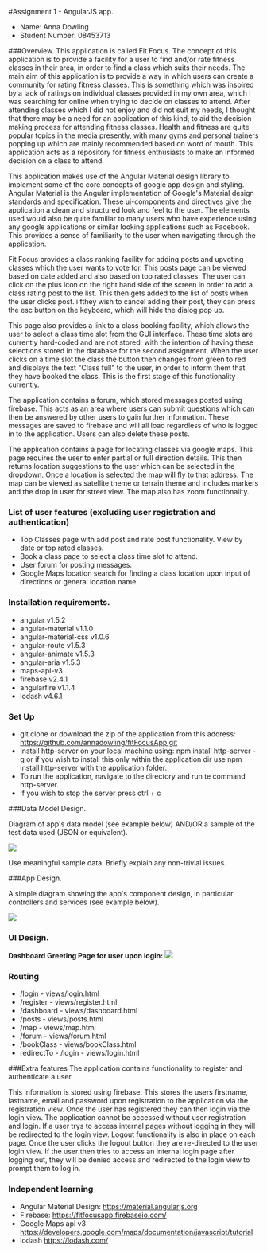 #Assignment 1 - AngularJS app.

+ Name: Anna Dowling
+ Student Number: 08453713

###Overview.
This application is called Fit Focus. The concept of this application is to provide a facility for a user to find and/or rate fitness classes in their area,
in order to find a class which suits their needs.
The main aim of this application is to provide a way in which users can create a community for rating fitness classes. This is something which was inspired by
a lack of ratings on individual classes provided in my own area, which I was searching for online when trying to decide on classes to attend.
After attending classes which I did not enjoy and did not suit my needs, I thought that there may be a need for an application of this kind, to aid the decision making process for 
attending fitness classes. Health and fitness are quite popular topics in the media presently, with many gyms and personal trainers popping up which are mainly recommended based on word of mouth.
This application acts as a repository for fitness enthusiasts to make an informed decision on a class to attend.

This application makes use of the Angular Material design library to implement some of the core concepts of google app design and styling. Angular Material is the Angular implementation of 
Google's Material design standards and specification. These ui-components and directives give the application a clean and structured look and feel to the user.
The elements used would also be quite familiar to many users who have experience using any google applications or similar looking applications such as Facebook.
This provides a sense of familiarity to the user when navigating through the application.

Fit Focus provides a class ranking facility for adding posts and upvoting classes which the user wants to vote for.
This posts page can be viewed based on date added and also based on top rated classes. The user can click on the plus icon on the right hand side of the screen in order to add a class rating post
to the list. This then gets added to the list of posts when the user clicks post. i fthey wish to cancel adding their post, they can press the esc button on the keyboard, which will hide the dialog pop up.

This page also provides a link to a class booking facility, which allows the user to select a class time slot from the GUI interface. These time slots are currently hard-coded and are not stored,
with the intention of having these selections stored in the database for the second assignment. When the user clicks on a time slot the class the button then changes from green to red and displays
the text "Class full" to the user, in order to inform them that they have booked the class. This is the first stage of this functionality currently.

The application contains a forum, which stored messages posted using firebase. This acts as an area where users can submit questions which can then be answered by other users to gain further information.
These messages are saved to firebase and will all load regardless of who is logged in to the application. Users can also delete these posts.

The application contains a page for locating classes via google maps. This page requires the user to enter partial or full direction details.
This then returns location suggestions to the user which can be selected in the dropdown. 
Once a location is selected the map will fly to that address. The map can be viewed as satellite theme or terrain theme and includes markers and the drop in user for street view.
The map also has zoom functionality.

### List of user features (excluding user registration and authentication)
 
 + Top Classes page with add post and rate post functionality. View by date or top rated classes.
 + Book a class page to select a class time slot to attend.
 + User forum for posting messages.
 + Google Maps location search for finding a class location upon input of directions or general location name.

### Installation requirements.
+ angular v1.5.2
+ angular-material v1.1.0
+ angular-material-css v1.0.6
+ angular-route v1.5.3
+ angular-animate v1.5.3
+ angular-aria v1.5.3
+ maps-api-v3
+ firebase v2.4.1
+ angularfire v1.1.4
+ lodash v4.6.1


### Set Up
+ git clone or download the zip of the application from this address: https://github.com/annadowling/fitFocusApp.git 
+ Install http-server on your local machine using: npm install http-server -g or if you wish to install this only within the application dir use npm install http-server with the application folder.
+ To run the application, navigate to the directory and run te command http-server.
+ If you wish to stop the server press ctrl + c


###Data Model Design.

Diagram of app's data model (see example below) AND/OR a sample of the test data used (JSON or equivalent).

![][image1]

Use meaningful sample data. Briefly explain any non-trivial issues.

###App Design.

A simple diagram showing the app's component design, in particular controllers and services (see example below).

![][image2]

### UI Design.

<b>Dashboard Greeting Page for user upon login:</b>
![][image3]

### Routing

+ /login - views/login.html
+ /register - views/register.html
+ /dashboard - views/dashboard.html
+ /posts - views/posts.html
+ /map - views/map.html
+ /forum - views/forum.html
+ /bookClass - views/bookClass.html
+ redirectTo - /login - views/login.html

###Extra features
The application contains functionality to register and authenticate a user.

This information is stored using firebase. This stores the users firstname, lastname, email and password upon registration to the application via the registration view.
Once the user has registered they can then login via the login view. The application cannot be accessed without user registration and login. If a user trys to access internal pages without logging in
they will be redirected to the login view. Logout functionality is also in place on each page. Once the user clicks the logout button they are re-directed to the user login view.
If the user then tries to access an internal login page after logging out, they will be denied access and redirected to the login view to prompt them to log in.

### Independent learning

+ Angular Material Design: https://material.angularjs.org
+ Firebase: https://fitfocusapp.firebaseio.com/
+ Google Maps api v3 https://developers.google.com/maps/documentation/javascript/tutorial
+ lodash https://lodash.com/

[image1]: ./model.png
[image2]: ./design.png
[image3]: ./dashboardview.png
